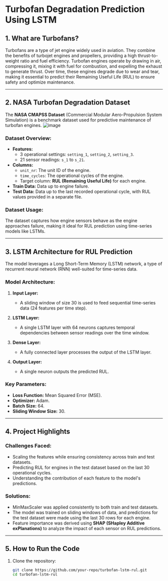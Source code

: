 # Turbofan Degradation Prediction Using LSTM

## 1. What are Turbofans?
Turbofans are a type of jet engine widely used in aviation. They combine the benefits of turbojet engines and propellers, providing a high thrust-to-weight ratio and fuel efficiency. Turbofan engines operate by drawing in air, compressing it, mixing it with fuel for combustion, and expelling the exhaust to generate thrust. Over time, these engines degrade due to wear and tear, making it essential to predict their Remaining Useful Life (RUL) to ensure safety and optimize maintenance.

---

## 2. NASA Turbofan Degradation Dataset
The **NASA CMAPSS Dataset** (Commercial Modular Aero-Propulsion System Simulation) is a benchmark dataset used for predictive maintenance of turbofan engines. 
![image](https://github.com/user-attachments/assets/70ccd721-5786-4ff5-98c2-800403348f55)
### Dataset Overview:
- **Features:**
  - 3 operational settings: `setting_1`, `setting_2`, `setting_3`.
  - 21 sensor readings: `s_1` to `s_21`.
- **Columns:**
  - `unit_nr`: The unit ID of the engine.
  - `time_cycles`: The operational cycles of the engine.
  - Target column: **RUL (Remaining Useful Life)** for each engine.
- **Train Data:** Data up to engine failure.
- **Test Data:** Data up to the last recorded operational cycle, with RUL values provided in a separate file.

### Dataset Usage:
The dataset captures how engine sensors behave as the engine approaches failure, making it ideal for RUL prediction using time-series models like LSTMs.

---

## 3. LSTM Architecture for RUL Prediction
The model leverages a Long Short-Term Memory (LSTM) network, a type of recurrent neural network (RNN) well-suited for time-series data.

### Model Architecture:
1. **Input Layer:**
   - A sliding window of size 30 is used to feed sequential time-series data (24 features per time step).

2. **LSTM Layer:**
   - A single LSTM layer with 64 neurons captures temporal dependencies between sensor readings over the time window.

3. **Dense Layer:**
   - A fully connected layer processes the output of the LSTM layer.

4. **Output Layer:**
   - A single neuron outputs the predicted RUL.

### Key Parameters:
- **Loss Function:** Mean Squared Error (MSE).
- **Optimizer:** Adam.
- **Batch Size:** 64.
- **Sliding Window Size:** 30.

---

## 4. Project Highlights
### Challenges Faced:
- Scaling the features while ensuring consistency across train and test datasets.
- Predicting RUL for engines in the test dataset based on the last 30 operational cycles.
- Understanding the contribution of each feature to the model's predictions.

### Solutions:
- MinMaxScaler was applied consistently to both train and test datasets.
- The model was trained on sliding windows of data, and predictions for the test dataset were made using the last 30 rows for each engine.
- Feature importance was derived using **SHAP (SHapley Additive exPlanations)** to analyze the impact of each sensor on RUL predictions.

---

## 5. How to Run the Code
1. Clone the repository:
   ```bash
   git clone https://github.com/your-repo/turbofan-lstm-rul.git
   cd turbofan-lstm-rul
